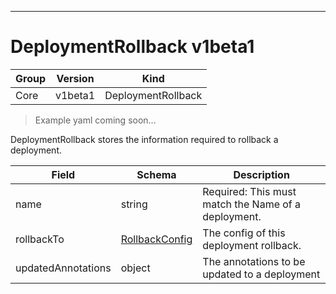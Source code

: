 

-----------
# DeploymentRollback v1beta1

Group        | Version     | Kind
------------ | ---------- | -----------
Core | v1beta1 | DeploymentRollback







> Example yaml coming soon...


DeploymentRollback stores the information required to rollback a deployment.



Field        | Schema     | Description
------------ | ---------- | -----------
name | string | Required: This must match the Name of a deployment.
rollbackTo | [RollbackConfig](#rollbackconfig-v1beta1) | The config of this deployment rollback.
updatedAnnotations | object | The annotations to be updated to a deployment






